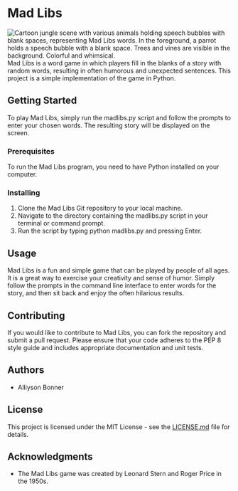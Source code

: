 # Mad Libs
![Cartoon jungle scene with various animals holding speech bubbles with blank spaces, representing Mad Libs words. In the foreground, a parrot holds a speech bubble with a blank space. Trees and vines are visible in the background. Colorful and whimsical.](https://github.com/alliysonbonner/MadLib/image.png?raw=true)
Mad Libs is a word game in which players fill in the blanks of a story with random words, resulting in often humorous and unexpected sentences. This project is a simple implementation of the game in Python.

## Getting Started
To play Mad Libs, simply run the madlibs.py script and follow the prompts to enter your chosen words. The resulting story will be displayed on the screen.

### Prerequisites
To run the Mad Libs program, you need to have Python installed on your computer.

### Installing
1. Clone the Mad Libs Git repository to your local machine.
1. Navigate to the directory containing the madlibs.py script in your terminal or command prompt.
1. Run the script by typing python madlibs.py and pressing Enter.

## Usage
Mad Libs is a fun and simple game that can be played by people of all ages. It is a great way to exercise your creativity and sense of humor. Simply follow the prompts in the command line interface to enter words for the story, and then sit back and enjoy the often hilarious results.

## Contributing
If you would like to contribute to Mad Libs, you can fork the repository and submit a pull request. Please ensure that your code adheres to the PEP 8 style guide and includes appropriate documentation and unit tests.

## Authors
* Alliyson Bonner

## License
This project is licensed under the MIT License - see the [LICENSE.md](https://github.com/alliysonbonner/MadLib/LICENSE.md) file for details.

## Acknowledgments
* The Mad Libs game was created by Leonard Stern and Roger Price in the 1950s.
